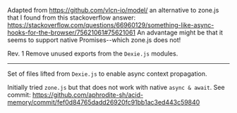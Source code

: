 Adapted from https://github.com/vlcn-io/model/
an alternative to zone.js that I found from this stackoverflow answer: https://stackoverflow.com/questions/66960129/something-like-async-hooks-for-the-browser/75621061#75621061
An advantage might be that it seems to support native Promises--which zone.js does not!

Rev. 1
Remove unused exports from the `Dexie.js` modules.

------------------------

Set of files lifted from `Dexie.js` to enable async context propagation.

Initially tried `zone.js` but that does not work with native `async & await`. See commit: https://github.com/aphrodite-sh/acid-memory/commit/fef0d84765dadd26920fc91bb1ac3ed443c59840
